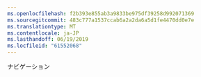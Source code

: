 ```yaml
---
ms.openlocfilehash: f2b393e855ab3a9833be975df39258d992071369
ms.sourcegitcommit: 483c777a1537ccab6a2a2da6a5d1fe4470dd0e7e
ms.translationtype: MT
ms.contentlocale: ja-JP
ms.lasthandoff: 06/19/2019
ms.locfileid: "61552068"
---
```

ナビゲーション